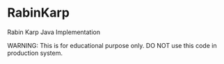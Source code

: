 RabinKarp
=========

Rabin Karp Java Implementation

WARNING: This is for educational purpose only. DO NOT use this code in production system.
